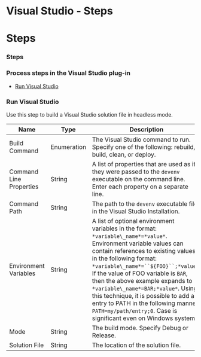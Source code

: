 
Visual Studio - Steps
=====================

# Steps


### Steps




### Process steps in the Visual Studio plug-in

* [Run Visual Studio](#run_visual_studio)


### Run Visual Studio

Use this step to build a Visual Studio solution file in headless mode.


| Name | Type | Description                                                                                                          | Required |
| ---- | ---- | -------------------------------------------------------------------------------------------------------------------- | -------- |
| Build Command | Enumeration | The Visual Studio command to run. Specify one of the following: rebuild, build, clean, or deploy. | No |
| Command Line Properties | String | A list of properties that are used as if they were passed to the `devenv` executable on the command line. Enter each property on a separate line. | No |
| Command Path | String | The path to the `devenv` executable file in the Visual Studio Installation. | No |
| Environment Variables | String | A list of optional environment variables in the format: `*variable\_name*=*value*`. Environment variable values can contain references to existing values in the following format: `*variable\_name*=``${FOO}``;*value*`. If the value of FOO variable is `BAR`, then the above example expands to `*variable\_name*=BAR;*value*`. Using this technique, it is possible to add an entry to PATH in the following manner: `PATH=my/path/entry;0`. Case is significant even on Windows systems. | No |
| Mode | String | The build mode. Specify Debug or Release. | No |
| Solution File | String | The location of the solution file. | Yes |



